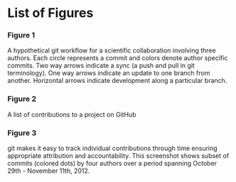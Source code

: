 
# List of Figures


### Figure 1

A hypothetical git workflow for a scientific collaboration involving three authors. Each circle represents a commit and colors denote author specific commits. Two way arrows indicate a sync (a push and pull in git terminology). One way arrows indicate an update to one branch from another. Horizontal arrows indicate development along a particular branch.

### Figure 2

A list of contributions to a project on GitHub

### Figure 3

git makes it easy to track individual contributions through time ensuring appropriate attribution and accountability. This screenshot shows subset of commits (colored dots) by four authors over a period spanning October 29th - November 11th, 2012.
